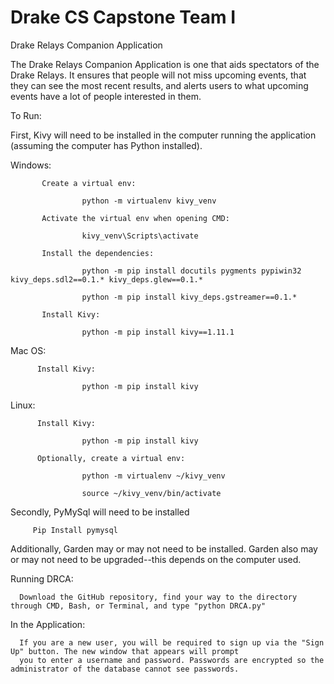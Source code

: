 # Drake CS Capstone Team I
Drake Relays Companion Application

The Drake Relays Companion Application is one that aids spectators of the Drake Relays. It ensures that people will not miss upcoming events, that they can see the most recent results, and alerts users to what upcoming events have a lot of people interested in them.

To Run:

First, Kivy will need to be installed in the computer running the application (assuming the computer has Python installed).


  Windows: 
  
           Create a virtual env: 
           
                    python -m virtualenv kivy_venv
                    
           Activate the virtual env when opening CMD: 
           
                    kivy_venv\Scripts\activate
                    
           Install the dependencies:
           
                    python -m pip install docutils pygments pypiwin32 kivy_deps.sdl2==0.1.* kivy_deps.glew==0.1.*
                    
                    python -m pip install kivy_deps.gstreamer==0.1.*
                    
           Install Kivy:
           
                    python -m pip install kivy==1.11.1

  Mac OS:
  
          Install Kivy:
          
                    python -m pip install kivy

  Linux:
  
          Install Kivy:
          
                    python -m pip install kivy
                    
          Optionally, create a virtual env:
          
                    python -m virtualenv ~/kivy_venv
                    
                    source ~/kivy_venv/bin/activate

Secondly, PyMySql will need to be installed

         Pip Install pymysql 
                  
  Additionally, Garden may or may not need to be installed. Garden also may or may not need to be upgraded--this depends on     the computer used.

Running DRCA:

      Download the GitHub repository, find your way to the directory through CMD, Bash, or Terminal, and type "python DRCA.py"
  
  
  In the Application:

      If you are a new user, you will be required to sign up via the "Sign Up" button. The new window that appears will prompt
      you to enter a username and password. Passwords are encrypted so the administrator of the database cannot see passwords.
  
  


                  
